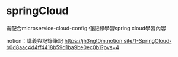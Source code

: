 # springCloud
需配合microservice-cloud-config 
僅記錄學習spring cloud學習內容

notion：講義與記錄筆記
https://jh3ngt0m.notion.site/1-SpringCloud-b0d8aac4d4ff4418b59d1ba9be0ec0b1?pvs=4
